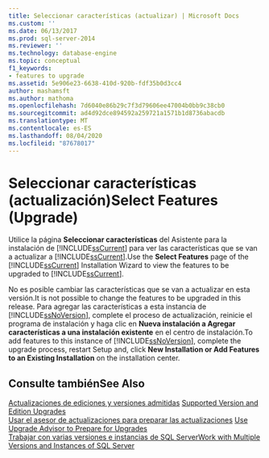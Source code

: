 ```yaml
---
title: Seleccionar características (actualizar) | Microsoft Docs
ms.custom: ''
ms.date: 06/13/2017
ms.prod: sql-server-2014
ms.reviewer: ''
ms.technology: database-engine
ms.topic: conceptual
f1_keywords:
- features to upgrade
ms.assetid: 5e906e23-6638-410d-920b-fdf35b0d3cc4
author: mashamsft
ms.author: mathoma
ms.openlocfilehash: 7d6040e86b29c7f3d79606ee47004b0bb9c38cb0
ms.sourcegitcommit: ad4d92dce894592a259721a1571b1d8736abacdb
ms.translationtype: MT
ms.contentlocale: es-ES
ms.lasthandoff: 08/04/2020
ms.locfileid: "87678017"
---
```

# <a name="select-features-upgrade"></a><span data-ttu-id="9fcfc-102">Seleccionar características (actualización)</span><span class="sxs-lookup"><span data-stu-id="9fcfc-102">Select Features (Upgrade)</span></span>
  <span data-ttu-id="9fcfc-103">Utilice la página **Seleccionar características** del Asistente para la instalación de [!INCLUDE[ssCurrent](../../includes/sscurrent-md.md)] para ver las características que se van a actualizar a [!INCLUDE[ssCurrent](../../includes/sscurrent-md.md)].</span><span class="sxs-lookup"><span data-stu-id="9fcfc-103">Use the **Select Features** page of the [!INCLUDE[ssCurrent](../../includes/sscurrent-md.md)] Installation Wizard to view the features to be upgraded to [!INCLUDE[ssCurrent](../../includes/sscurrent-md.md)].</span></span>  
  
 <span data-ttu-id="9fcfc-104">No es posible cambiar las características que se van a actualizar en esta versión.</span><span class="sxs-lookup"><span data-stu-id="9fcfc-104">It is not possible to change the features to be upgraded in this release.</span></span> <span data-ttu-id="9fcfc-105">Para agregar las características a esta instancia de [!INCLUDE[ssNoVersion](../../includes/ssnoversion-md.md)], complete el proceso de actualización, reinicie el programa de instalación y haga clic en **Nueva instalación a Agregar características a una instalación existente** en el centro de instalación.</span><span class="sxs-lookup"><span data-stu-id="9fcfc-105">To add features to this instance of [!INCLUDE[ssNoVersion](../../includes/ssnoversion-md.md)], complete the upgrade process, restart Setup and, click **New Installation or Add Features to an Existing Installation** on the installation center.</span></span>  
  
## <a name="see-also"></a><span data-ttu-id="9fcfc-106">Consulte también</span><span class="sxs-lookup"><span data-stu-id="9fcfc-106">See Also</span></span>  
 <span data-ttu-id="9fcfc-107">[Actualizaciones de ediciones y versiones admitidas](../../database-engine/install-windows/supported-version-and-edition-upgrades.md) </span><span class="sxs-lookup"><span data-stu-id="9fcfc-107">[Supported Version and Edition Upgrades](../../database-engine/install-windows/supported-version-and-edition-upgrades.md) </span></span>  
 <span data-ttu-id="9fcfc-108">[Usar el asesor de actualizaciones para preparar las actualizaciones](../../../2014/sql-server/install/use-upgrade-advisor-to-prepare-for-upgrades.md) </span><span class="sxs-lookup"><span data-stu-id="9fcfc-108">[Use Upgrade Advisor to Prepare for Upgrades](../../../2014/sql-server/install/use-upgrade-advisor-to-prepare-for-upgrades.md) </span></span>  
 [<span data-ttu-id="9fcfc-109">Trabajar con varias versiones e instancias de SQL Server</span><span class="sxs-lookup"><span data-stu-id="9fcfc-109">Work with Multiple Versions and Instances of SQL Server</span></span>](../../../2014/sql-server/install/work-with-multiple-versions-and-instances-of-sql-server.md)  
  
  
